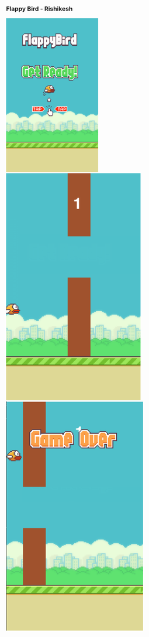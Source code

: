 ### Flappy Bird - Rishikesh

<img src="https://github.com/Rishikesh0-7/Flappy-Bird-2.0/blob/main/screenshots/welcome.png" style="width : 50%;" />
<img src="https://github.com/Rishikesh0-7/Flappy-Bird-2.0/blob/main/screenshots/img2.png"/>
<img src="https://github.com/Rishikesh0-7/Flappy-Bird-2.0/blob/main/screenshots/game.png")/>
